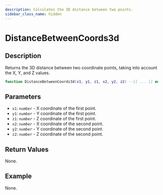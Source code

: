 ```yaml
---
description: Calculates the 3D distance between two points.
sidebar_class_name: hidden
---
```


# DistanceBetweenCoords3d

## Description

Returns the 3D distance between two coordinate points, taking into account the X, Y, and Z values.

```lua
function DistanceBetweenCoords3d(x1, y1, z1, x2, y2, z2) --[[ ... ]] end
```

## Parameters

- `x1`: _`number`_ - X coordinate of the first point.
- `y1`: _`number`_ - Y coordinate of the first point.
- `z1`: _`number`_ - Z coordinate of the first point.
- `x2`: _`number`_ - X coordinate of the second point.
- `y2`: _`number`_ - Y coordinate of the second point.
- `z2`: _`number`_ - Z coordinate of the second point.

## Return Values

None.

## Example

None.

